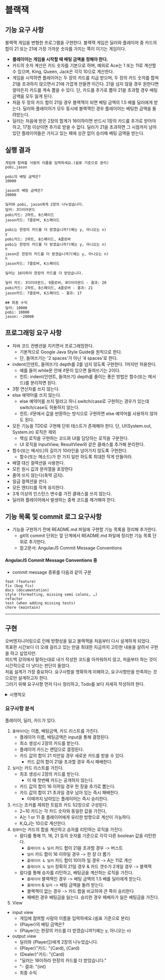 # 블랙잭

## 기능 요구 사항
블랙잭 게임을 변형한 프로그램을 구현한다. 블랙잭 게임은 딜러와 플레이어 중 카드의 합이 21 또는 21에 가장 가까운 숫자를 가지는 쪽이 이기는 게임이다.

- <b>플레이어는 게임을 시작할 때 배팅 금액을 정해야 한다.</b>
- 카드의 숫자 계산은 카드 숫자를 기본으로 하며, 예외로 Ace는 1 또는 11로 계산할 수 있으며, King, Queen, Jack은 각각 10으로 계산한다.
- 게임을 시작하면 플레이어는 두 장의 카드를 지급 받으며, 두 장의 카드 숫자를 합쳐 21을 초과하지 않으면서 21에 가깝게 만들면 이긴다. 21을 넘지 않을 경우 원한다면 얼마든지 카드를 계속 뽑을 수 있다. 단, 카드를 추가로 뽑아 21을 초과할 경우 배팅 금액을 모두 잃게 된다.
- 처음 두 장의 카드 합이 21일 경우 블랙잭이 되면 베팅 금액의 1.5 배를 딜러에게 받는다. 딜러와 플레이어가 모두 동시에 블랙잭인 경우 플레이어는 베팅한 금액을 돌려받는다.
- 딜러는 처음에 받은 2장의 합계가 16이하이면 반드시 1장의 카드를 추가로 받아야 하고, 17점 이상이면 추가로 받을 수 없다. 딜러가 21을 초과하면 그 시점까지 남아 있던 플레이어들은 가지고 있는 패에 상관 없이 승리해 베팅 금액을 받는다.

## 실행 결과

```
게임에 참여할 사람의 이름을 입력하세요.(쉼표 기준으로 분리)
pobi,jason

pobi의 배팅 금액은?
10000

jason의 배팅 금액은?
20000

딜러와 pobi, jason에게 2장의 나누었습니다.
딜러: 3다이아몬드
pobi카드: 2하트, 8스페이드
jason카드: 7클로버, K스페이드

pobi는 한장의 카드를 더 받겠습니까?(예는 y, 아니오는 n)
y
pobi카드: 2하트, 8스페이드, A클로버
pobi는 한장의 카드를 더 받겠습니까?(예는 y, 아니오는 n)
n
jason은 한장의 카드를 더 받겠습니까?(예는 y, 아니오는 n)
n
jason카드: 7클로버, K스페이드

딜러는 16이하라 한장의 카드를 더 받았습니다.

딜러 카드: 3다이아몬드, 9클로버, 8다이아몬드 - 결과: 20
pobi카드: 2하트, 8스페이드, A클로버 - 결과: 21
jason카드: 7클로버, K스페이드 - 결과: 17

## 최종 수익
딜러: 10000
pobi: 10000 
jason: -20000
```

## 프로그래밍 요구 사항

- 자바 코드 컨벤션을 지키면서 프로그래밍한다.
    - 기본적으로 Google Java Style Guide을 원칙으로 한다.
    - 단, 들여쓰기는 '2 spaces'가 아닌 '4 spaces'로 한다.
- indent(인덴트, 들여쓰기) depth를 2를 넘지 않도록 구현한다. 1까지만 허용한다.
    - 예를 들어 while문 안에 if문이 있으면 들여쓰기는 2이다.
    - 힌트: indent(인덴트, 들여쓰기) depth를 줄이는 좋은 방법은 함수(또는 메서드)를 분리하면 된다.
- 3항 연산자를 쓰지 않는다.
- else 예약어를 쓰지 않는다.
    - else 예약어를 쓰지 말라고 하니 switch/case로 구현하는 경우가 있는데 switch/case도 허용하지 않는다.
    - 힌트: if문에서 값을 반환하는 방식으로 구현하면 else 예약어를 사용하지 않아도 된다.
- 모든 기능을 TDD로 구현해 단위 테스트가 존재해야 한다. 단, UI(System.out, System.in) 로직은 제외
    - 핵심 로직을 구현하는 코드와 UI를 담당하는 로직을 구분한다.
    - UI 로직을 InputView, ResultView와 같은 클래스를 추가해 분리한다.
- 함수(또는 메서드)의 길이가 10라인을 넘어가지 않도록 구현한다.
    - 함수(또는 메소드)가 한 가지 일만 하도록 최대한 작게 만들어라.
- 배열 대신 컬렉션을 사용한다.
- 모든 원시 값과 문자열을 포장한다
- 줄여 쓰지 않는다(축약 금지).
- 일급 컬렉션을 쓴다.
- 모든 엔티티를 작게 유지한다.
- 3개 이상의 인스턴스 변수를 가진 클래스를 쓰지 않는다.
- 딜러와 플레이어에서 발생하는 중복 코드를 제거해야 한다.

## 기능 목록 및 commit 로그 요구사항
- 기능을 구현하기 전에 README.md 파일에 구현할 기능 목록을 정리해 추가한다.
    - git의 commit 단위는 앞 단계에서 README.md 파일에 정리한 기능 목록 단위로 추가한다.
    - 참고문서: AngularJS Commit Message Conventions

#### AngularJS Commit Message Conventions 중
- commit message 종류를 다음과 같이 구분
```
feat (feature)
fix (bug fix)
docs (documentation)
style (formatting, missing semi colons, …)
refactor
test (when adding missing tests)
chore (maintain)
```
---
## 구현

오버엔지니어링으로 인해 방향성을 잃고 블랙잭을 처음부터 다시 설계하게 되었다. <br>
목표한 시간보다 더 오래 걸리고 있는 만큼 최대한 지금까지 고민한 내용을 살려서 구현을 하고 싶었지만. <br>
피드백 강의에서 말하는대로 내가 작성한 코드를 아까워하지 않고, 처음부터 하는 것이 시간적으로 더 낫다는 판단이 들었다. <br>
처음 설계가 가장 중요하다. 요구사항을 명확하게 이해하고, 요구사항만을 만족하는 것으로만 설계하고자 한다. <br>
그러기 위해 요구사항 먼저 다시 정리하고, Todo를 보다 자세히 작성하려 한다.
<details>
<summary>시행착오</summary>

### 설계 01

1. 카드는 어떻게 해야 할까? 문양이 있고 A, 2~10 , K,Q,J 가 있다. 총 52장 이지만 규칙이 있고, 정해져 있다. 어떻게 구현해야 할까
2. 동일 게임 내에 중복된 카드는 존재할 수 없다. & 카드는 계산 되어야 한다.
3. 플레이어와 딜러는 각각 다른 동작을 한다. (공통 클래스를 상속받을 수 있다)
4. 배팅 금액은 게임 내에서만 유효한 인스턴스이므로 현 요구사항에서는 저장되거나 관리될 필요가 없다 (현재 상태로는 배팅 금액은 승,패에 대한 View에 가깝다.)
5. 딜러의 두 번째 카드는 공개되지 않는다(?)
6. 은/는 조사에 대한 처리를 해야 한다(?)

### 설계 02

1. 어떻게 분리할 것인가
- Model
  - 카드
  - 플레이어
  - 딜러
  - 돈 (요구사항 상 별도 Model로 분리할 필요가 없지만, 추후 개발의 확장을 위해 분리)
- View
  - input view = 게임에 참여할 사람의 이름을 입력하세요.(쉼표 기준으로 분리) & 배팅 금액은? & 카드를 더 받겠습니까?
  - output view = 카드 결과, 최종 수익
- Controller

### 설계 03
#### 카드
1. 카드는 Set으로 관리해야 한다. > 카드 객체가 동일한지 판단하는 함수가 필요.
2. 카드를 뽑는 로직이 필요하다.
3. 현재 카드 Set을 기반으로 계산을 하는 로직이 필요하다. (각 카드 객체는 자신의 숫자 값을 리턴해야 한다. A의 경우 1, 11을 리턴....)
4. 카드 인터페이스가 있고, 블랙잭 카드가 상속 하는 것은 어떨까
5. 람다를 통해 익명 클래스를 작성해서 카드의 값을 결정하도록 하는 것은 어떨까
6. 블랙잭 카드는 자기 자신의 정보를 리턴하는 함수를 가진다. ('2스페이드', 'K하트' 등으로 바꿔서 리턴.)
7. 트럼프 문양 Enum이 있다.
1. 트럼프 문양 Enum은 숫자 or A,J,Q,K를 가진다. (이때 1, 11, 12, 13으로 가지도록 한다.)

#### 플레이어
1. 플레이어는 딜러와 플레이어로 나뉜다.
2. 필드 변수로 카드 Set을 가진다.
3. 필드 변수로 Money를 가진다.
4. 플레이어는 카드를 뽑는 동작을 가진다.
5. 플레이어는 카드의 getter를 가진다.

#### blackjack 게임 유틸
1. 카드 리스트를 받아서 전체 값을 계산하는 로직,
2. 카드 값을 기준으로 boolean 형태로 리턴하는 람다 함수.

### 구현 일지

#### 카드의 합산 값
블랙잭 게임에서는 카드의 합산 값이 중요한 역할을 수행한다.
1. A의 경우 <b>카드 합산 값이 10 이하일 경우</b> 1이 아닌 11로 계산된다.
- 만약 A하트, 7하트, 4하트 가 순서대로 나온다고 해도, 기존의 A하트는 11이 아닌 1로 계산되어 게임오버가 되지 않는다.
- 이미 합산한 값을 저장해서 사용하는 것이 아닌, 새로운 카드를 받을 때마다 새로운 합산 값을 다시 계산해야 한다.
2. 딜러의 경우 <b>카드 합산 값이 16이하 일 경우</b> 카드를 한 장 더 받는다.
3. 플레이어(딜러 포함)의 경우 <b>카드 합산 값이 21을 초과할 경우</b> 즉시 게임을 패배한다.

즉, 카드 합산 값은 블랙잭 게임 내에서 중복된 코드이 발생할 수 있는 여지를 준다.
이를 람다식으로 표현해서 중복을 제거하는 방향으로 구현 하고자 한다.

#### 플레이어
플레이어는 딜러와 플레이어가 있으며, 블랙잭 플레이어의 경우 [BlackJack.java](model%2FBlackJack.java) 클래스에 의존적이기 때문에 별도 클래스로 분리되어야 한다.

블랙잭 플레이어는 카드의 합산 값을 가지고 있어야 한다(?)
- 새로운 카드가 추가되었을 때 기존 값을 더하는 방식은 A의 동작 때문에 더 복잡해질 수 있다.
- 블랙잭 플레이어가 카드의 합산 값을 인스턴스 변수로 가지고 있을 필요가 있는가?

- A
  - 플레이어와 딜러를 Gamer 추상 클래스를 상속하도록 만든 후 BlackJackCardGameAble 인터페이스를 상속하게 한다.
  - BlackJackCardGameAble는 CardGameAble 인터페이스를 상속하게 만든다.

- B
  - 플레이어와 딜러를 CardGamer 추상 클래스를 상속하도록 만든 후 BlackJackAble 인터페이스를 상속하게 한다.<br>
  - CardGamer는 Gamer 추상 클래스를 상속하게 만든다.

> 상속을 사용해서 player를 구현하고 싶었기에 이 시점에서 고민을 많이 했다.
> 그러나 아직 인터페이스로 시작해야 할지 추상클래스로 해야할지 고민이 되기도 했고,
> 무엇보다 플레이어와 딜러의 공통점과 차이점을 설계하는 것도 명확하게 그려지지 않았다.
> 우선은 플레이어와 딜러를 구현하면서 중복되는 코드를 리팩토링하는 방식으로 구현해야겠다.

---
#### 일급컬렉션
일급 컬렉션을 학습하면서 든 생각은, 일급컬렉션은 배열이나 컬렉션 형태의 래퍼클래스라는 것이었다.
그런데 직접 구현을 하려다보니 많은 고민이 생겼다.
1. 일급 컬렉션은 불변성을 보장해야 하는가?
- 만약 불변해야 하는 컬렉션이면 카드를 받았을 때 add가 아닌 새로운 컬렉션을 다시 부여해야 하는 것인가?
- final은 재할당이 불가한 것이지 add, remove를 막아주는 것이 아니다.
2. 일급컬렉션은 add(), remove()를 수행하는 메서드를 가질 수 있는가?
3. 생성자 초기화는 어떻게 해야 하는가?
- 외부에서 생성자를 생성하도록 하는게 맞는가?
4. DI로 내부 주입을 한다면?
1. Gamer를 생성할 때 Gamer의 이름만 입력하면 Gamer가 생성되고, 비어있는 Cards가 필드로 생성
2. Cards는 외부에서 생성할 수 없으며, Gamer에서 Cards를 통제 (add에 대한 부분 통제)
```java
public class Gamer {

	private final GamerName name;
	private final Cards cards;

	public Gamer(String name) {
		this.name = new GamerName(name);
		this.cards = new Cards();
	}
	
    public String getName() {
      return name.getName();
    }
}
```
```java
class GamerName {

	private final String name;

	GamerName(String name) {
		if (name == null || name.isEmpty()) {
			throw new IllegalArgumentException("이름은 빈값으로 설정할 수 없습니다.");
		}
		this.name = name;
	}

	String getName() {
		return name;
	}
}
```
> `GamerName`의 경우 생성자의 접근제어자를 Default로 설정해서 패키지가 다른 경우 접근하지 못하도록 함.
> `Gamer` 생성 시 `this.name = new GamerName(name);`를 통해 DI로 처리하고 있음.
> 이와 같은 방법으로 Cards() 역시 외부에서 접근하지 못하도록 하는 것은 어떨까?

`GamerName` 은 `Gamer` 없이 존재할 수 없다. 실체가 없는 이름은 존재하지 않기 때문이다. (클래스를 실제와 연결한다고 했을 떄)<br>
그러나 `Cards` 는 `Gamer`가 없이도 존재할 수 있지 않을까? ex) 카드 덱은 플레이어나 딜러의 소유가 아닌 중앙 관리 개념이다.<br>
즉 실제와 같다고 가정했을 때 `Cards`가 `Gamer`에게 귀속되고, DI로 처리되는 것이 합당한지에 대한 물음이 생긴다.<br>
`Cards`는 [TrumpCard.java](model%2FTrumpCard.java) 묶음을 관리하는 객체로서의 역할을 수행해야 한다.<br>

#### 오버엔지니어링
설계를 하면서 진도가 나가지 않고 계속해서 반복되는 고민과 철회가 연속되었다.<br>
이런 고민을 했다
> `Gamer` 라는 객체가 있다. 해당 객체는 블랙잭을 플레이한다. 그런데 블랙잭이 아닌 다른 카드 게임을 플레이 할 수도 있지 않을까?
> 그럼 `Gamer` 객체에 인터페이스로 `BlackJackAlble' 상속하도록 하는 것은 어떨까?
> 그런데 만약 카드 게임이 아닌 게임을 할 수도 있다면 어떨까? `Gamer`가 `CardGamer`를 상속해야 할까?
> 플레이 하는 카드가 트럼프 카드가 아니면 어떨까?

#### YAGNI 원칙
피드백 강의에서 미래를 생각하면서 오버엔지니어링을 하는 것을 주의하라는 언급이 있었었다. <br>
YAGNI 원칙은 (You aren't gonna need it) 의 약어로 필요한 일만 하라는 의미이다. <br>
블랙잭을 설계하면서 너무 많은 욕심을 냈었다. 그러면서 설계가 복잡해지고, 코드를 적는 시간보다 설계를 고민하고 철회하는 시간이 더 많아졌다. <br>
좀 더 단순하게 생각할 필요가 있다. 나는 현재 도메인 지식과 경험이 부족한 상태로 지금 주어진 요구사항에 충실하는 일로 돌아가는 것이 시급하다. <br>
작업 내역을 리셋하고 처음부터 다시 하기로 했다.
</details>

### 요구사항 분석
플레이어, 딜러, 카드가 있다.
1. `플레이어`는 이름, 배팅금액, 카드 리스트를 가진다.
   - 플레이어 이름, 배팅금액은 input을 통해 결정된다.
   - 최소 생성시 2장의 카드를 받는다.
   - 플레이어 카드는 랜덤으로 결정된다.
   - 카드 값의 합이 21 미만일 경우 새로운 카드를 받을 수 있다.
     - 카드 값의 합이 21을 초과할 경우 즉시 패배한다.
2. `딜러`는 카드 리스트를 가진다.
   - 최초 생성시 2장의 카드를 받는다. 
     - 이 때 첫번째 카드는 공개하지 않는다.
   - 카드 값의 합이 16 이하일 경우 한 장을 추가로 뽑는다.
   - 카드 값의 합이 21 초과일 경우 남아 있는 즉시 패배한다.
     - 이때까지 남아있는 플레이어는 즉시 승리한다.
3. `카드`는 조커를 제외한 트럼프 카드 52장으로 구성된다.
   - 2~10 카드는 각 카드 숫자와 동일한 값을 가진다, 
   - A는 1 or 11 중 플레이어에게 유리한 방향으로 계산이 가능하다.
   - K,Q,J는 10으로 계산한다.
4. `컴퓨터`는 카드의 합을 계산하고 승자를 리턴하는 로직을 가진다.
   - 람다를 통해 11, 16, 21 등의 숫자를 기준으로 각각 다른 boolean 값을 리턴한다.
     - `플레이어 & 딜러` 카드 합이 21을 초과할 경우 -> 버스트
     - `딜러` 카드 합이 16 이하일 경우 -> 한 장 더 뽑기
     - `플레이어 & 딜러` 카드 합이 10이하 일 경우 -> A는 11로 계산
     - `플레이어 & 딜러` 정확히 21일 경우 & 카드 갯수가 2개일 경우 -> 블랙잭
   - 람다를 통해 승자를 리턴하고, 배팅금을 계산하는 로직을 가진다.
     - `플레이어` 블랙잭인 경우 -> 배팅 금액의 1.5 배를 딜러에게 받는다.
     - `플레이어` & `딜러` -> 배팅 금액을 돌려 받는다.
     - 블랙잭이 없는 경우 -> 카드 합을 비교하여 큰 쪽이 승리한다.
     - 패배한 경우 배팅금을 잃는다. 승리한 경우 패배자가 잃은 배팅금을 가진다.
5. View
  - input view
    - 게임에 참여할 사람의 이름을 입력하세요.(쉼표 기준으로 분리)
    - {Player}의 배팅 금액은?
    - {Player}는 한장의 카드를 더 받겠습니까?(예는 y, 아니오는 n)
  - output view
    - 딜러와 {Player[]}에게 2장의 나누었습니다.
    - {Player}"카드: "{Card}, {Card}
    - {Dealer}"카드: "{Card}
    - "딜러는 16이하라 한장의 카드를 더 받았습니다."
    - "- 결과: "{int}
    - 최종 수익